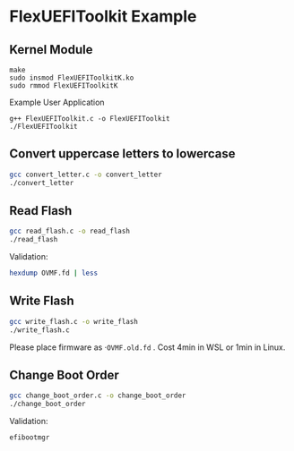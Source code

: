 # FlexUEFIToolkit Example
## Kernel Module

```
make
sudo insmod FlexUEFIToolkitK.ko
sudo rmmod FlexUEFIToolkitK
```


Example User Application
```
g++ FlexUEFIToolkit.c -o FlexUEFIToolkit
./FlexUEFIToolkit
```

## Convert uppercase letters to lowercase

```bash
gcc convert_letter.c -o convert_letter
./convert_letter
```

## Read Flash

```bash
gcc read_flash.c -o read_flash
./read_flash
```

Validation:

```bash
hexdump OVMF.fd | less
```



## Write Flash

```bash
gcc write_flash.c -o write_flash
./write_flash.c
```

Please place firmware as ·`OVMF.old.fd` . Cost 4min in WSL or 1min in Linux.

## Change Boot Order

```bash
gcc change_boot_order.c -o change_boot_order
./change_boot_order
```

Validation:

```bash
efibootmgr
```

